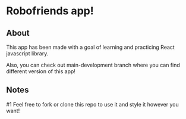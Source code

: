 # Robofriends app!

## About

This app has been made with a goal of learning and practicing React javascript library.

Also, you can check out main-development branch where you can find different version of this app!

## Notes

#1 Feel free to fork or clone this repo to use it and style it however you want!
